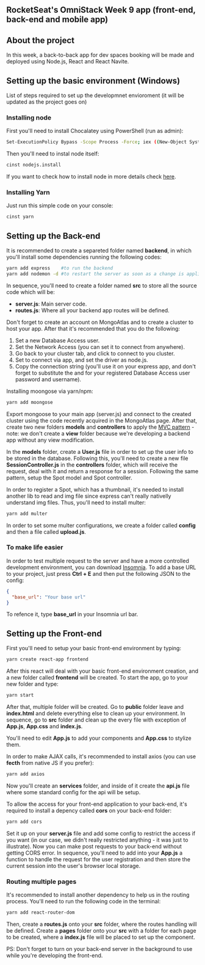## RocketSeat's OmniStack Week 9 app (front-end, back-end and mobile app)

## About the project
In this week, a back-to-back app for dev spaces booking will be made and deployed using Node.js, React and React Navite.

## Setting up the basic environment (Windows)
List of steps required to set up the developmnet envioroment (it will be updated as the project goes on)
### Installing node
First you'll need to install Chocalatey using PowerShell (run as admin):
```bash
Set-ExecutionPolicy Bypass -Scope Process -Force; iex ((New-Object System.Net.WebClient).DownloadString('https://chocolatey.org/install.ps1'))
```
Then you'll need to instal node itself:
```bash
cinst nodejs.install
```
If you want to check how to install node in more details check [here](https://nodejs.org/en/download/package-manager/).
### Installing Yarn
Just run this simple code on your console:
```bash
cinst yarn
```

## Setting up the Back-end
It is recommended to create a separeted folder named **backend**, in which you'll install some dependencies running the following codes:
```bash
yarn add express    #to run the backend
yarn add nodemon -d #to restart the server as soon as a change is applied in dev mode
```
In sequence, you'll need to create a folder named **src** to store all the source code which will be:
- **server.js**: Main server code.
- **routes.js**: Where all your backend app routes will be defined.

Don't forget to create an account on MongoAtlas and to create a cluster to host your app. After that it's recommended that you do the following:
1. Set a new Database Access user.
2. Set the Network Access (you can set it to connect from anywhere).
3. Go back to your cluster tab, and click to connect to you cluster.
4. Set to connect via app, and set the driver as node.js.
5. Copy the connection string (you'll use it on your express app, and don't forget to substitute the <password> and <username> for your registered Database Access user password and username).

Installing moongose via yarn/npm:
```bash
yarn add moongose
```
Export mongoose to your main app (server.js) and connect to the created cluster using the code recently acquired in the MongoAtlas page. After that, create two new folders **models** and **controllers** to apply the [MVC pattern](https://pt.wikipedia.org/wiki/MVC) - note: we don't create a **view** folder because we're developing a backend app without any view modification.

In the **models** folder, create a **User.js** file in order to set up the user info to be stored in the database. Following this, you'll need to create a new file **SessionController.js** in the **controllers** folder, which will receive the request, deal with it and return a response for a session. Following the same pattern, setup the Spot model and Spot controller.

In order to register a Spot, which has a thumbnail, it's needed to install another lib to read and img file since express can't really nativelly understand img files. Thus, you'll need to install multer:
```bash
yarn add multer
```
In order to set some multer configurations, we create a folder called **config** and then a file called **upload.js**.

### To make life easier
In order to test multiple request to the server and have a more controlled development environment, you can download [Insomnia](https://insomnia.rest/). To add a base URL to your project, just press **Ctrl + E** and then put the following JSON to the config:
```JSON
{
  "base_url": "Your base url"
}
```
To refence it, type **base_url** in your Insomnia url bar.

## Setting up the Front-end
First you'll need to setup your basic front-end environment by typing:
```bash
yarn create react-app frontend
```
After this react will deal with your basic front-end environment creation, and a new folder called **frontend** will be created. To start the app, go to your new folder and type:
```bash
yarn start
```
After that, multiple folder will be created. Go to **public** folder leave and **index.html** and delete everything else to clean up your environment. In sequence, go to **src** folder and clean up the every file with exception of **App.js**, **App.css** and **index.js**.

You'll need to edit **App.js** to add your components and **App.css** to stylize them.

In order to make AJAX calls, it's recommended to install axios (you can use **fecth** from native JS if you prefer):
```bash
yarn add axios
```
Now you'll create an **services** folder, and inside of it create the **api.js** file where some standard config for the api will be setup.

To allow the access for your front-end application to your back-end, it's required to install a depency called **cors** on your back-end folder:
```bash
yarn add cors
```
Set it up on your **server.js** file and add some config to restrict the access if you want (in our case, we didn't really restricted anything - it was just to illustrate). Now you can make post requests to your back-end without getting CORS error.
In sequence, you'll need to add into your **App.js** a function to handle the request for the user registration and then store the current session into the user's browser local storage.

### Routing multiple pages
It's recommended to install another dependency to help us in the routing process. You'll need to run the following code in the terminal:
```bash
yarn add react-router-dom
```
Then, create a **routes.js** onto your **src** folder, where the routes handling will be defined.
Create a **pages** folder onto your **src** with a folder for each page to be created, where a **index.js** file will be placed to set up the component.

PS: Don't forget to turn on your back-end server in the background to use while you're developing the front-end.